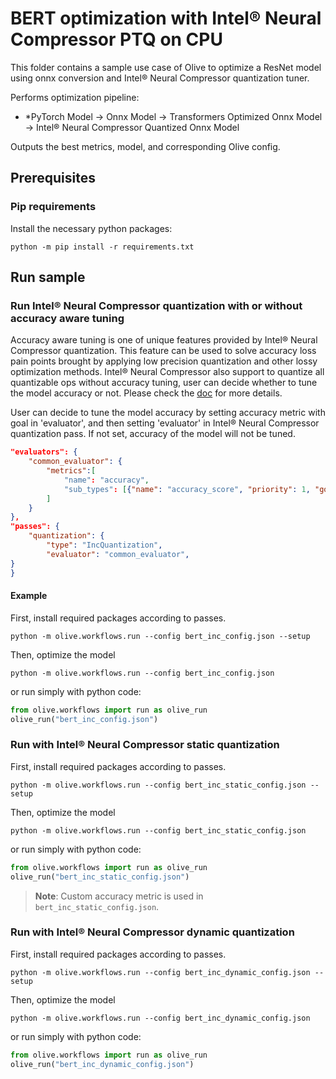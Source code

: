 # BERT optimization with Intel® Neural Compressor PTQ on CPU
This folder contains a sample use case of Olive to optimize a ResNet model using onnx conversion and Intel® Neural Compressor quantization tuner.

Performs optimization pipeline:
- *PyTorch Model -> Onnx Model -> Transformers Optimized Onnx Model -> Intel® Neural Compressor Quantized Onnx Model

Outputs the best metrics, model, and corresponding Olive config.

## Prerequisites
### Pip requirements
Install the necessary python packages:
```
python -m pip install -r requirements.txt
```

## Run sample
### Run Intel® Neural Compressor quantization with or without accuracy aware tuning

Accuracy aware tuning is one of unique features provided by Intel® Neural Compressor quantization. This feature can be used to solve accuracy loss pain points brought by applying low precision quantization and other lossy optimization methods. Intel® Neural Compressor also support to quantize all quantizable ops without accuracy tuning, user can decide whether to tune the model accuracy or not. Please check the [doc](https://github.com/intel/neural-compressor/blob/master/docs/source/quantization.md) for more details.

User can decide to tune the model accuracy by setting accuracy metric with goal in 'evaluator', and then setting 'evaluator' in Intel® Neural Compressor quantization pass. If not set, accuracy of the model will not be tuned.

```json
"evaluators": {
    "common_evaluator": {
        "metrics":[
            "name": "accuracy",
            "sub_types": [{"name": "accuracy_score", "priority": 1, "goal": {"type": "percent-max-degradation", "value": 0.02}}],
        ]
    }
},
"passes": {
    "quantization": {
        "type": "IncQuantization",
        "evaluator": "common_evaluator",
}
}

```

#### Example
First, install required packages according to passes.
```
python -m olive.workflows.run --config bert_inc_config.json --setup
```
Then, optimize the model
```
python -m olive.workflows.run --config bert_inc_config.json
```
or run simply with python code:
```python
from olive.workflows import run as olive_run
olive_run("bert_inc_config.json")
```

### Run with Intel® Neural Compressor static quantization

First, install required packages according to passes.
```
python -m olive.workflows.run --config bert_inc_static_config.json --setup
```
Then, optimize the model
```
python -m olive.workflows.run --config bert_inc_static_config.json
```
or run simply with python code:
```python
from olive.workflows import run as olive_run
olive_run("bert_inc_static_config.json")
```

> **Note**: Custom accuracy metric is used in `bert_inc_static_config.json`.

### Run with Intel® Neural Compressor dynamic quantization
First, install required packages according to passes.
```
python -m olive.workflows.run --config bert_inc_dynamic_config.json --setup
```
Then, optimize the model
```
python -m olive.workflows.run --config bert_inc_dynamic_config.json
```
or run simply with python code:
```python
from olive.workflows import run as olive_run
olive_run("bert_inc_dynamic_config.json")
```
